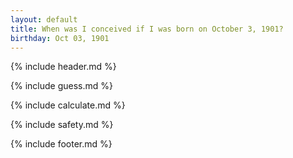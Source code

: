 ```yaml
---
layout: default
title: When was I conceived if I was born on October 3, 1901?
birthday: Oct 03, 1901
---
```


{% include header.md %}

{% include guess.md %}

{% include calculate.md %}

{% include safety.md %}

{% include footer.md %}



